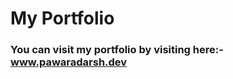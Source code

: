 <h1>My Portfolio</h1>
<h3>You can visit my portfolio by visiting here:- <a href="https://www.pawaradarsh.dev" target="_blank">www.pawaradarsh.dev</a></h3>
